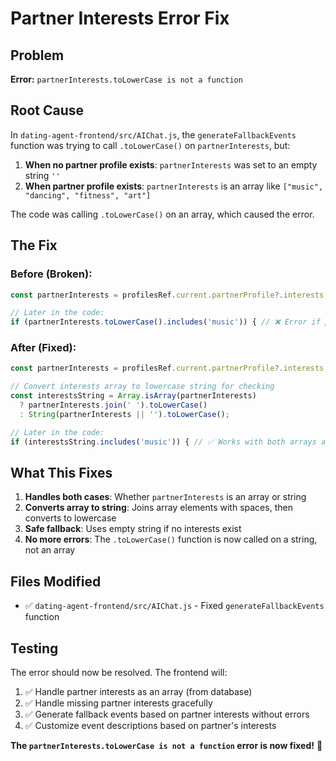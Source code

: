# Partner Interests Error Fix

## Problem
**Error:** `partnerInterests.toLowerCase is not a function`

## Root Cause
In `dating-agent-frontend/src/AIChat.js`, the `generateFallbackEvents` function was trying to call `.toLowerCase()` on `partnerInterests`, but:

1. **When no partner profile exists**: `partnerInterests` was set to an empty string `''`
2. **When partner profile exists**: `partnerInterests` is an array like `["music", "dancing", "fitness", "art"]`

The code was calling `.toLowerCase()` on an array, which caused the error.

## The Fix

### Before (Broken):
```javascript
const partnerInterests = profilesRef.current.partnerProfile?.interests || '';

// Later in the code:
if (partnerInterests.toLowerCase().includes('music')) { // ❌ Error if partnerInterests is an array
```

### After (Fixed):
```javascript
const partnerInterests = profilesRef.current.partnerProfile?.interests || [];

// Convert interests array to lowercase string for checking
const interestsString = Array.isArray(partnerInterests) 
  ? partnerInterests.join(' ').toLowerCase() 
  : String(partnerInterests || '').toLowerCase();

// Later in the code:
if (interestsString.includes('music')) { // ✅ Works with both arrays and strings
```

## What This Fixes

1. **Handles both cases**: Whether `partnerInterests` is an array or string
2. **Converts array to string**: Joins array elements with spaces, then converts to lowercase
3. **Safe fallback**: Uses empty string if no interests exist
4. **No more errors**: The `.toLowerCase()` function is now called on a string, not an array

## Files Modified

- ✅ `dating-agent-frontend/src/AIChat.js` - Fixed `generateFallbackEvents` function

## Testing

The error should now be resolved. The frontend will:
1. ✅ Handle partner interests as an array (from database)
2. ✅ Handle missing partner interests gracefully
3. ✅ Generate fallback events based on partner interests without errors
4. ✅ Customize event descriptions based on partner's interests

**The `partnerInterests.toLowerCase is not a function` error is now fixed!** 🎉
